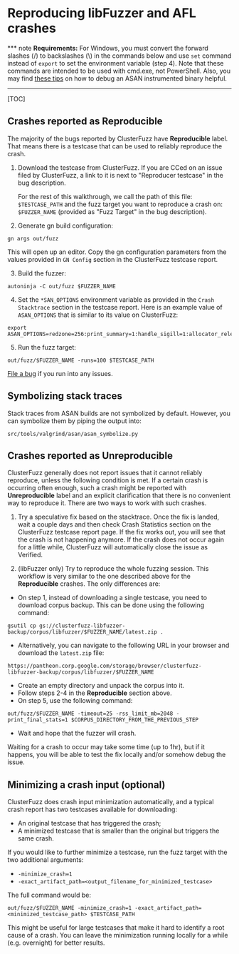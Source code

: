 # Reproducing libFuzzer and AFL crashes

*** note
**Requirements:** For Windows, you must convert the forward slashes (/) to
backslashes (\\) in the commands below and use `set` command instead of `export`
to set the environment variable (step 4). Note that these commands are intended
to be used with cmd.exe, not PowerShell. Also, you may find [these tips] on how
to debug an ASAN instrumented binary helpful.
***

[TOC]

## Crashes reported as Reproducible

The majority of the bugs reported by ClusterFuzz have **Reproducible** label.
That means there is a testcase that can be used to reliably reproduce the crash.

1. Download the testcase from ClusterFuzz. If you are CCed on an issue filed by
   ClusterFuzz, a link to it is next to "Reproducer testcase" in the bug
   description.

   For the rest of this walkthrough, we call the path of this
   file: `$TESTCASE_PATH` and the fuzz target you want to reproduce a
   crash on: `$FUZZER_NAME` (provided as "Fuzz Target" in the bug
   description).

2. Generate gn build configuration:

```
gn args out/fuzz
```

   This will open up an editor. Copy the gn configuration parameters from the
   values provided in `GN Config` section in the ClusterFuzz testcase report.


3. Build the fuzzer:

```
autoninja -C out/fuzz $FUZZER_NAME
```

4. Set the `*SAN_OPTIONS` environment variable as provided in the
   `Crash Stacktrace` section in the testcase report.
   Here is an example value of `ASAN_OPTIONS` that is similar to its value on
   ClusterFuzz:

```
export ASAN_OPTIONS=redzone=256:print_summary=1:handle_sigill=1:allocator_release_to_os_interval_ms=500:print_suppressions=0:strict_memcmp=1:allow_user_segv_handler=0:use_sigaltstack=1:handle_sigfpe=1:handle_sigbus=1:detect_stack_use_after_return=0:alloc_dealloc_mismatch=0:detect_leaks=0:print_scariness=1:allocator_may_return_null=1:handle_abort=1:check_malloc_usable_size=0:detect_container_overflow=0:quarantine_size_mb=256:detect_odr_violation=0:symbolize=1:handle_segv=1:fast_unwind_on_fatal=1
```

5. Run the fuzz target:

```
out/fuzz/$FUZZER_NAME -runs=100 $TESTCASE_PATH
```

[File a bug] if you run into any issues.

## Symbolizing stack traces

Stack traces from ASAN builds are not symbolized by default. However, you
can symbolize them by piping the output into:

```
src/tools/valgrind/asan/asan_symbolize.py
```

## Crashes reported as Unreproducible

ClusterFuzz generally does not report issues that it cannot reliably reproduce,
unless the following condition is met. If a certain crash is occurring often
enough, such a crash might be reported with **Unreproducible** label and an
explicit clarification that there is no convenient way to reproduce it. There
are two ways to work with such crashes.

1. Try a speculative fix based on the stacktrace. Once the fix is landed, wait a
   couple days and then check Crash Statistics section on the ClusterFuzz
   testcase report page. If the fix works out, you will see that the crash is
   not happening anymore. If the crash does not occur again for a little while,
   ClusterFuzz will automatically close the issue as Verified.

2. (libFuzzer only) Try to reproduce the whole fuzzing session. This workflow is
   very similar to the one described above for the **Reproducible** crashes. The
   only differences are:

  * On step 1, instead of downloading a single testcase, you need to download
    corpus backup. This can be done using the following command:
```
gsutil cp gs://clusterfuzz-libfuzzer-backup/corpus/libfuzzer/$FUZZER_NAME/latest.zip .
```

  * Alternatively, you can navigate to the following URL in your browser and
    download the `latest.zip` file:
```
https://pantheon.corp.google.com/storage/browser/clusterfuzz-libfuzzer-backup/corpus/libfuzzer/$FUZZER_NAME
```

  * Create an empty directory and unpack the corpus into it.
  * Follow steps 2-4 in the **Reproducible** section above.
  * On step 5, use the following command:

```
out/fuzz/$FUZZER_NAME -timeout=25 -rss_limit_mb=2048 -print_final_stats=1 $CORPUS_DIRECTORY_FROM_THE_PREVIOUS_STEP
```

  * Wait and hope that the fuzzer will crash.

Waiting for a crash to occur may take some time (up to 1hr), but if it happens,
you will be able to test the fix locally and/or somehow debug the issue.

## Minimizing a crash input (optional)

ClusterFuzz does crash input minimization automatically, and a typical crash
report has two testcases available for downloading:

* An original testcase that has triggered the crash;
* A minimized testcase that is smaller than the original but triggers the same
  crash.

If you would like to further minimize a testcase, run the fuzz target with the
two additional arguments:

* `-minimize_crash=1`
* `-exact_artifact_path=<output_filename_for_minimized_testcase>`

The full command would be:

```
out/fuzz/$FUZZER_NAME -minimize_crash=1 -exact_artifact_path=<minimized_testcase_path> $TESTCASE_PATH
```

This might be useful for large testcases that make it hard to identify a root
cause of a crash. You can leave the minimization running locally for a while
(e.g. overnight) for better results.


[File a bug]: https://bugs.chromium.org/p/chromium/issues/entry?components=Tools%3EStability%3ElibFuzzer&comment=What%20problem%20are%20you%20seeing
[these tips]: https://github.com/google/sanitizers/wiki/AddressSanitizerWindowsPort#debugging
